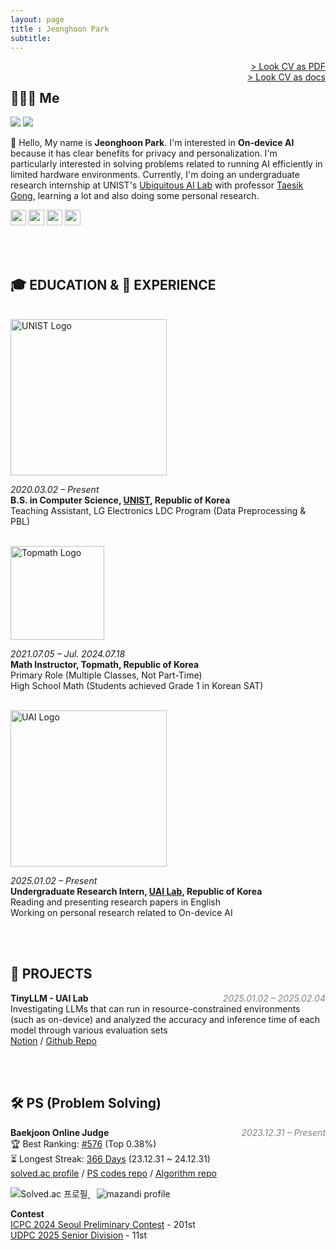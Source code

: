 ```yaml
---
layout: page
title : Jeonghoon Park
subtitle: 
---
```

<span style="float: right; "><a href="{{ '/files/CV_JeonghoonPark.pdf' | relative_url }}"><span class="color_strong">> Look CV as PDF</span></a> </span>  
<span style="float: right; "><a href="https://docs.google.com/document/d/1bB1oRGQLz7CdFOSeQ7TDATfNh-0aqKD9yZqbrmqVTZc/edit?usp=sharing"><span class="color_strong">> Look CV as docs</span></a> </span>




## 🧑🏻‍💻 Me
<div class="image-flex">
  <img src="{{ '/assets/img/profile1.jpg' | relative_url }}">
  <img src="{{ '/assets/img/profile3.jpg' | relative_url }}">
</div>




👋 Hello, My name is **Jeonghoon Park**.
I'm interested in **On-device AI** because it has clear benefits for privacy and personalization. I'm particularly interested in solving problems related to running AI efficiently in limited hardware environments. Currently, I'm doing an undergraduate research internship at UNIST's <a href="https://sites.google.com/view/uailab/home?authuser=0">Ubiquitous AI Lab</a> with professor <a href="https://taesikgong.com/">Taesik Gong</a>, learning a lot and also doing some personal research.
<div>
  <a href="https://hoonably.github.io/"><img src="https://img.shields.io/badge/-Website-EF4223?style=flat&logo=codeigniter&logoColor=white&" style="height: 25px; display: inline-block;"></a>
  <a href="https://github.com/hoonably"><img src="https://img.shields.io/badge/-Github-181717?style=flat&logo=GitHub&logoColor=white&" style="height: 25px; display: inline-block;"></a>
  <a href="https://www.linkedin.com/in/hoonably"><img src="https://img.shields.io/badge/linkedin-0A66C2?style=flat&logo=linkedin&logoColor=white&" style="height: 25px; display: inline-block;"></a>
  <a href="https://www.instagram.com/hoonably"><img src="https://img.shields.io/badge/Instagram-E4405F?style=flat&logo=instagram&logoColor=white&" style="height: 25px; display: inline-block;"></a>
</div>

<br><br>

## 🎓 EDUCATION & 💼&nbsp;EXPERIENCE

<br>

<img src="https://github.com/user-attachments/assets/9202b661-f7a6-4d80-9b4f-10f1bc5a7654" width="250" alt="UNIST Logo" />

<i>2020.03.02 – Present</i>  
**B.S. in Computer Science, [UNIST](https://www.unist.ac.kr/), Republic of Korea**  
Teaching Assistant, LG Electronics LDC Program (Data Preprocessing & PBL)  

<br>

<img src="https://github.com/user-attachments/assets/40592a8c-56c4-442e-bf8f-15a40e25f7ed" width="150" alt="Topmath Logo" />

<i> 2021.07.05 – Jul. 2024.07.18</i>   
**Math Instructor, Topmath, Republic of Korea**  
Primary Role (Multiple Classes, Not Part-Time)  
High School Math (Students achieved Grade 1 in Korean SAT)  

<br>

<img src="https://github.com/user-attachments/assets/61a0d2c3-2b5d-4809-a8f2-e9288681715e" width="250" alt="UAI Logo" />

<i> 2025.01.02 – Present</i>   
**Undergraduate Research Intern, [UAI Lab](https://sites.google.com/view/uailab/home?authuser=0), Republic of Korea**  
Reading and presenting research papers in English  
Working on personal research related to On-device AI

<br><br>


## 🚀 PROJECTS
**TinyLLM - UAI Lab**  <i style="float: right; color: #828282;">2025.01.02 – 2025.02.04</i>  
Investigating LLMs that can run in resource-constrained environments (such as on-device) and analyzed the accuracy and inference time of each model through various evaluation sets  
<a href="https://foil-plant-837.notion.site/TinyLLM-181451cf7b798058b1d0dc189ab6d30d?pvs=4">Notion</a> / <a href="https://github.com/hoonably/TinyLLM">Github Repo</a>  

<br><br>

## 🛠 PS (Problem Solving)
**Baekjoon Online Judge**  <i style="float: right; color: #828282;">2023.12.31 – Present</i>  
🏆 Best Ranking: <u>#576</u> (Top 0.38%)  
⏳ Longest Streak: <u>366 Days</u> (23.12.31 ~ 24.12.31)  
<a href="https://solved.ac/hoonably" target="_blank">solved.ac profile</a> /
<a href="https://github.com/hoonably/PS" target="_blank">PS codes repo</a> /
<a href="https://github.com/hoonably/algorithm" target="_blank">Algorithm repo</a>

<a href="https://solved.ac/hoonably" style="margin-right: 10px;" target="_blank">
  <img src="http://mazassumnida.wtf/api/v2/generate_badge?boj=hoonably" alt="Solved.ac 프로필" style="display: inline-block;">
</a>
<a href="https://solved.ac/hoonably" target="_blank">
  <img src="http://mazandi.herokuapp.com/api?handle=hoonably&theme=dark" alt="mazandi profile" style="display: inline-block;">
</a>

**Contest**  
<a href="https://icpckorea.org/2024-seoul/preliminary">ICPC 2024 Seoul Preliminary Contest</a> - 201st  
<a href="https://github.com/user-attachments/assets/97edb7e4-69f2-4c7d-bcd8-40ac526ae9a1">UDPC 2025 Senior Division</a> - 11st  

<br><br>

<!-- ## GITHUB STATS

![trophy](https://github-profile-trophy.vercel.app/?username=hoonably&title=MultiLanguage,Commits,Experience,Organizations,Repositories,PullRequest,Followers&column=8&theme=onedark)

<img src="https://ghchart.rshah.org/hoonably" /> -->